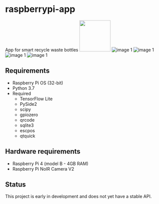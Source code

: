 # raspberrypi-app
App for smart recycle waste bottles
<img src="https://github.com/Farazist/raspberrypi-app/blob/master/images/read_me/1.png" width="100" />
![image 1](https://github.com/Farazist/raspberrypi-app/blob/master/images/read_me/1.png)
![image 1](https://github.com/Farazist/raspberrypi-app/blob/master/images/read_me/2.png)
![image 1](https://github.com/Farazist/raspberrypi-app/blob/master/images/read_me/3.png)
![image 1](https://github.com/Farazist/raspberrypi-app/blob/master/images/read_me/4.png)
## Requirements
* Raspberry Pi OS (32-bit)
* Python 3.7
* Required
  * TensorFlow Lite
  * PySide2
  * scipy
  * gpiozero
  * qrcode
  * sqlite3
  * escpos
  * qtquick
## Hardware requirements
 * Raspberry Pi 4 (model B - 4GB RAM)
 * Raspberry Pi NoIR Camera V2
## Status
This project is early in development and does not yet have a stable API.
  
